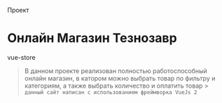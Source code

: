 Проект
# Онлайн Магазин Тезнозавр
vue-store
> В данном проекте реализован полностью работоспособный онлайн магазин, в катором можно выбрать товар по фильтру и категориям, а также выбрать количество и оплатить товар >
`данный сайт написан с использованием фреймворка VueJs 2 `
